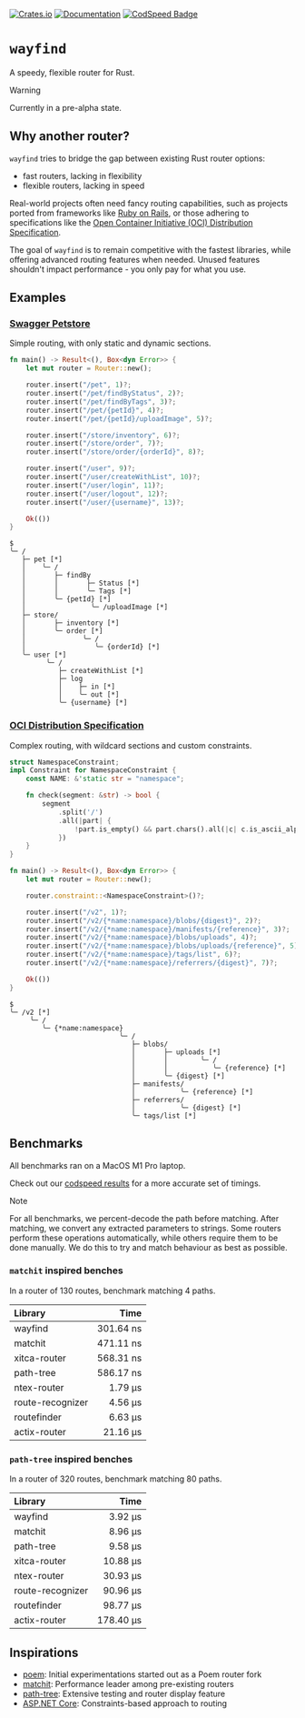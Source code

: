 [![Crates.io](https://img.shields.io/crates/v/wayfind)](https://crates.io/crates/wayfind)
[![Documentation](https://docs.rs/wayfind/badge.svg)](https://docs.rs/wayfind)
[![CodSpeed Badge](https://img.shields.io/endpoint?url=https://codspeed.io/badge.json)](https://codspeed.io/DuskSystems/wayfind)

# `wayfind`

A speedy, flexible router for Rust.

> [!WARNING]
> Currently in a pre-alpha state.

## Why another router?

`wayfind` tries to bridge the gap between existing Rust router options:

- fast routers, lacking in flexibility
- flexible routers, lacking in speed

Real-world projects often need fancy routing capabilities, such as projects ported from frameworks like [Ruby on Rails](https://guides.rubyonrails.org/routing.html), or those adhering to specifications like the [Open Container Initiative (OCI) Distribution Specification](https://github.com/opencontainers/distribution-spec/blob/main/spec.md).

The goal of `wayfind` is to remain competitive with the fastest libraries, while offering advanced routing features when needed. Unused features shouldn't impact performance - you only pay for what you use.

## Examples

### [Swagger Petstore](https://petstore.swagger.io)

Simple routing, with only static and dynamic sections.

```rust
fn main() -> Result<(), Box<dyn Error>> {
    let mut router = Router::new();

    router.insert("/pet", 1)?;
    router.insert("/pet/findByStatus", 2)?;
    router.insert("/pet/findByTags", 3)?;
    router.insert("/pet/{petId}", 4)?;
    router.insert("/pet/{petId}/uploadImage", 5)?;

    router.insert("/store/inventory", 6)?;
    router.insert("/store/order", 7)?;
    router.insert("/store/order/{orderId}", 8)?;

    router.insert("/user", 9)?;
    router.insert("/user/createWithList", 10)?;
    router.insert("/user/login", 11)?;
    router.insert("/user/logout", 12)?;
    router.insert("/user/{username}", 13)?;

    Ok(())
}
```

```
$
╰─ /
   ├─ pet [*]
   │    ╰─ /
   │       ├─ findBy
   │       │       ├─ Status [*]
   │       │       ╰─ Tags [*]
   │       ╰─ {petId} [*]
   │                ╰─ /uploadImage [*]
   ├─ store/
   │       ├─ inventory [*]
   │       ╰─ order [*]
   │              ╰─ /
   │                 ╰─ {orderId} [*]
   ╰─ user [*]
         ╰─ /
            ├─ createWithList [*]
            ├─ log
            │    ├─ in [*]
            │    ╰─ out [*]
            ╰─ {username} [*]
```

### [OCI Distribution Specification](https://github.com/opencontainers/distribution-spec)

Complex routing, with wildcard sections and custom constraints.

```rust
struct NamespaceConstraint;
impl Constraint for NamespaceConstraint {
    const NAME: &'static str = "namespace";

    fn check(segment: &str) -> bool {
        segment
            .split('/')
            .all(|part| {
                !part.is_empty() && part.chars().all(|c| c.is_ascii_alphanumeric() || c == '.' || c == '_' || c == '-')
            })
    }
}

fn main() -> Result<(), Box<dyn Error>> {
    let mut router = Router::new();

    router.constraint::<NamespaceConstraint>()?;

    router.insert("/v2", 1)?;
    router.insert("/v2/{*name:namespace}/blobs/{digest}", 2)?;
    router.insert("/v2/{*name:namespace}/manifests/{reference}", 3)?;
    router.insert("/v2/{*name:namespace}/blobs/uploads", 4)?;
    router.insert("/v2/{*name:namespace}/blobs/uploads/{reference}", 5)?;
    router.insert("/v2/{*name:namespace}/tags/list", 6)?;
    router.insert("/v2/{*name:namespace}/referrers/{digest}", 7)?;

    Ok(())
}
```

```
$
╰─ /v2 [*]
     ╰─ /
        ╰─ {*name:namespace}
                           ╰─ /
                              ├─ blobs/
                              │       ├─ uploads [*]
                              │       │        ╰─ /
                              │       │           ╰─ {reference} [*]
                              │       ╰─ {digest} [*]
                              ├─ manifests/
                              │           ╰─ {reference} [*]
                              ├─ referrers/
                              │           ╰─ {digest} [*]
                              ╰─ tags/list [*]
```

## Benchmarks

All benchmarks ran on a MacOS M1 Pro laptop.

Check out our [codspeed results](https://codspeed.io/DuskSystems/wayfind/benchmarks) for a more accurate set of timings.

> [!NOTE]
> For all benchmarks, we percent-decode the path before matching.
> After matching, we convert any extracted parameters to strings.
> Some routers perform these operations automatically, while others require them to be done manually.
> We do this to try and match behaviour as best as possible.

### `matchit` inspired benches

In a router of 130 routes, benchmark matching 4 paths.

| Library          | Time      |
|:-----------------|----------:|
| wayfind          | 301.64 ns |
| matchit          | 471.11 ns |
| xitca-router     | 568.31 ns |
| path-tree        | 586.17 ns |
| ntex-router      | 1.79 µs   |
| route-recognizer | 4.56 µs   |
| routefinder      | 6.63 µs   |
| actix-router     | 21.16 µs  |

### `path-tree` inspired benches

In a router of 320 routes, benchmark matching 80 paths.

| Library          | Time      |
|:-----------------|----------:|
| wayfind          | 3.92 µs   |
| matchit          | 8.96 µs   |
| path-tree        | 9.58 µs   |
| xitca-router     | 10.88 µs  |
| ntex-router      | 30.93 µs  |
| route-recognizer | 90.96 µs  |
| routefinder      | 98.77 µs  |
| actix-router     | 178.40 µs |


## Inspirations

- [poem](https://github.com/poem-web/poem): Initial experimentations started out as a Poem router fork
- [matchit](https://github.com/ibraheemdev/matchit): Performance leader among pre-existing routers
- [path-tree](https://github.com/viz-rs/path-tree): Extensive testing and router display feature
- [ASP.NET Core](https://github.com/dotnet/AspNetCore): Constraints-based approach to routing
